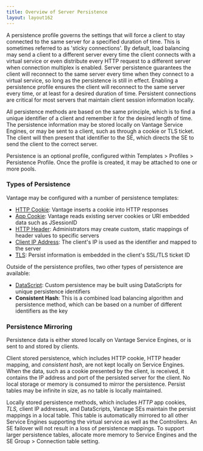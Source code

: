 ```yaml
---
title: Overview of Server Persistence
layout: layout162
---
```

A persistence profile governs the settings that will force a client to stay connected to the same server for a specified duration of time. This is sometimes referred to as 'sticky connections'. By default, load balancing may send a client to a different server every time the client connects with a virtual service or even distribute every HTTP request to a different server when connection multiplex is enabled. Server persistence guarantees the client will reconnect to the same server every time when they connect to a virtual service, so long as the persistence is still in effect. Enabling a persistence profile ensures the client will reconnect to the same server every time, or at least for a desired duration of time. Persistent connections are critical for most servers that maintain client session information locally.

All persistence methods are based on the same principle, which is to find a unique identifier of a client and remember it for the desired length of time. The persistence information may be stored locally on Vantage Service Engines, or may be sent to a client, such as through a cookie or TLS ticket. The client will then present that identifier to the SE, which directs the SE to send the client to the correct server.

Persistence is an optional profile, configured within Templates &gt; Profiles &gt; Persistence Profile. Once the profile is created, it may be attached to one or more pools.

### Types of Persistence

Vantage may be configured with a number of persistence templates:

* <a href="/docs/16.2/http-cookie-persistence">HTTP Cookie</a>: Vantage inserts a cookie into HTTP responses
* <a href="/docs/16.2/app-cookie-persistence">App Cookie</a>: Vantage reads existing server cookies or URI embedded data such as JSessionID
* <a href="/docs/16.2/custom-http-header-persistence">HTTP Header</a>: Administrators may create custom, static mappings of header values to specific servers
* <a href="/docs/16.2/client-ip-persistence">Client IP Address</a>: The client's IP is used as the identifier and mapped to the server
* <a href="/docs/16.2/tls-persistence">TLS</a>: Persist information is embedded in the client's SSL/TLS ticket ID 

Outside of the persistence profiles, two other types of persistence are available:

* <a href="/docs/16.2/custom-persistence-with-datascript">DataScript</a>:  Custom persistence may be built using DataScripts for unique persistence identifiers
* **Consistent Hash**:  This is a combined load balancing algorithm and persistence method, which can be based on a number of different identifiers as the key 

### Persistence Mirroring

Persistence data is either stored locally on Vantage Service Engines, or is sent to and stored by clients.

Client stored persistence, which includes HTTP cookie, HTTP header mapping, and *consistent hash*, are not kept locally on Service Engines. When the data, such as a cookie presented by the client, is received, it contains the IP address and port of the persisted server for the client. No local storage or memory is consumed to mirror the persistence. Persist tables may be infinite in size, as no table is locally maintained.

Locally stored persistence methods, which includes *HTTP* app cookies, *TLS,* client IP addresses, and DataScripts, Vantage SEs maintain the persist mappings in a local table. This table is automatically mirrored to all other Service Engines supporting the virtual service as well as the Controllers. An SE failover will not result in a loss of persistence mappings. To support larger persistence tables, allocate more memory to Service Engines and the SE Group &gt; Connection table setting.
